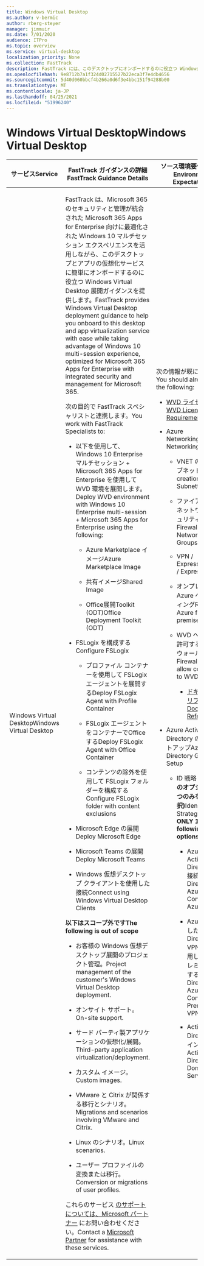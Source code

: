 ```yaml
---
title: Windows Virtual Desktop
ms.author: v-bermic
author: rberg-steyer
manager: jimmuir
ms.date: 7/01/2020
audience: ITPro
ms.topic: overview
ms.service: virtual-desktop
localization_priority: None
ms.collection: FastTrack
description: FastTrack には、このデスクトップにオンボードするのに役立つ Windows Virtual Desktop 展開ガイダンスが提供されています。
ms.openlocfilehash: 9e8712b7a1f324d02715527b22eca3f7e4db4656
ms.sourcegitcommit: 5d40d060bbcf4b266a0d6f3e4bbc151f94288b00
ms.translationtype: MT
ms.contentlocale: ja-JP
ms.lasthandoff: 04/25/2021
ms.locfileid: "51996240"
---
```

# <a name="windows-virtual-desktop"></a><span data-ttu-id="5dedf-103">Windows Virtual Desktop</span><span class="sxs-lookup"><span data-stu-id="5dedf-103">Windows Virtual Desktop</span></span>

<table>
<thead>
<tr class="header">
<th><span data-ttu-id="5dedf-104"><strong>サービス</strong></span><span class="sxs-lookup"><span data-stu-id="5dedf-104"><strong>Service</strong></span></span></th>
<th><span data-ttu-id="5dedf-105"><strong>FastTrack ガイダンスの詳細</strong></span><span class="sxs-lookup"><span data-stu-id="5dedf-105"><strong>FastTrack Guidance Details</strong></span></span></th>
<th><span data-ttu-id="5dedf-106"><strong>ソース環境要件</strong></span><span class="sxs-lookup"><span data-stu-id="5dedf-106"><strong>Source Environment Expectations</strong></span></span></th>
</tr>
</thead>
<tbody>
<tr class="odd">
<td><span data-ttu-id="5dedf-107">Windows Virtual Desktop</span><span class="sxs-lookup"><span data-stu-id="5dedf-107">Windows Virtual Desktop</span></span></td>
<td><p><span data-ttu-id="5dedf-108">FastTrack は、Microsoft 365 のセキュリティと管理が統合された Microsoft 365 Apps for Enterprise 向けに最適化された Windows 10 マルチセッション エクスペリエンスを活用しながら、このデスクトップとアプリの仮想化サービスに簡単にオンボードするのに役立つ Windows Virtual Desktop 展開ガイダンスを提供します。</span><span class="sxs-lookup"><span data-stu-id="5dedf-108">FastTrack provides Windows Virtual Desktop deployment guidance to help you onboard to this desktop and app virtualization service with ease while taking advantage of Windows 10 multi-session experience, optimized for Microsoft 365 Apps for Enterprise with integrated security and management for Microsoft 365.</span></span></p>
<p><span data-ttu-id="5dedf-109">次の目的で FastTrack スペシャリストと連携します。</span><span class="sxs-lookup"><span data-stu-id="5dedf-109">You work with FastTrack Specialists to:</span></span></p>
<ul>
<li><p><span data-ttu-id="5dedf-110">以下を使用して、Windows 10 Enterprise マルチセッション + Microsoft 365 Apps for Enterprise を使用して WVD 環境を展開します。</span><span class="sxs-lookup"><span data-stu-id="5dedf-110">Deploy WVD environment with Windows 10 Enterprise multi-session + Microsoft 365 Apps for Enterprise using the following:</span></span></p>
<ul>
<li><p><span data-ttu-id="5dedf-111">Azure Marketplace イメージ</span><span class="sxs-lookup"><span data-stu-id="5dedf-111">Azure Marketplace Image</span></span></p></li>
<li><p><span data-ttu-id="5dedf-112">共有イメージ</span><span class="sxs-lookup"><span data-stu-id="5dedf-112">Shared Image</span></span></p></li>
<li><p><span data-ttu-id="5dedf-113">Office展開Toolkit (ODT)</span><span class="sxs-lookup"><span data-stu-id="5dedf-113">Office Deployment Toolkit (ODT)</span></span></p></li>
</ul></li>
<li><p><span data-ttu-id="5dedf-114">FSLogix を構成する</span><span class="sxs-lookup"><span data-stu-id="5dedf-114">Configure FSLogix</span></span></p>
<ul>
<li><p><span data-ttu-id="5dedf-115">プロファイル コンテナーを使用して FSLogix エージェントを展開する</span><span class="sxs-lookup"><span data-stu-id="5dedf-115">Deploy FSLogix Agent with Profile Container</span></span></p></li>
<li><p><span data-ttu-id="5dedf-116">FSLogix エージェントをコンテナーでOfficeする</span><span class="sxs-lookup"><span data-stu-id="5dedf-116">Deploy FSLogix Agent with Office Container</span></span></p></li>
<li><p><span data-ttu-id="5dedf-117">コンテンツの除外を使用して FSLogix フォルダーを構成する</span><span class="sxs-lookup"><span data-stu-id="5dedf-117">Configure FSLogix folder with content exclusions</span></span></p></li>
</ul></li>
<li><p><span data-ttu-id="5dedf-118">Microsoft Edge の展開</span><span class="sxs-lookup"><span data-stu-id="5dedf-118">Deploy Microsoft Edge</span></span></p></li>
<li><p><span data-ttu-id="5dedf-119">Microsoft Teams の展開</span><span class="sxs-lookup"><span data-stu-id="5dedf-119">Deploy Microsoft Teams</span></span></p></li>
<li><p><span data-ttu-id="5dedf-120">Windows 仮想デスクトップ クライアントを使用した接続</span><span class="sxs-lookup"><span data-stu-id="5dedf-120">Connect using Windows Virtual Desktop Clients</span></span></p></li>
</ul>
<p><span data-ttu-id="5dedf-121"><strong>以下はスコープ外です</strong></span><span class="sxs-lookup"><span data-stu-id="5dedf-121"><strong>The following is out of scope</strong></span></span></p>
<ul>
<li><p><span data-ttu-id="5dedf-122">お客様の Windows 仮想デスクトップ展開のプロジェクト管理。</span><span class="sxs-lookup"><span data-stu-id="5dedf-122">Project management of the customer's Windows Virtual Desktop deployment.</span></span></p></li>
<li><p><span data-ttu-id="5dedf-123">オンサイト サポート。</span><span class="sxs-lookup"><span data-stu-id="5dedf-123">On-site support.</span></span></p></li>
<li><p><span data-ttu-id="5dedf-124">サード パーティ製アプリケーションの仮想化/展開。</span><span class="sxs-lookup"><span data-stu-id="5dedf-124">Third-party application virtualization/deployment.</span></span></p></li>
<li><p><span data-ttu-id="5dedf-125">カスタム イメージ。</span><span class="sxs-lookup"><span data-stu-id="5dedf-125">Custom images.</span></span></p></li>
<li><p><span data-ttu-id="5dedf-126">VMware と Citrix が関係する移行とシナリオ。</span><span class="sxs-lookup"><span data-stu-id="5dedf-126">Migrations and scenarios involving VMware and Citrix.</span></span></p></li>
<li><p><span data-ttu-id="5dedf-127">Linux のシナリオ。</span><span class="sxs-lookup"><span data-stu-id="5dedf-127">Linux scenarios.</span></span></p></li>
<li><p><span data-ttu-id="5dedf-128">ユーザー プロファイルの変換または移行。</span><span class="sxs-lookup"><span data-stu-id="5dedf-128">Conversion or migrations of user profiles.</span></span></p></li>
</ul>
<p><span data-ttu-id="5dedf-129">これらのサービス <a href="https://go.microsoft.com/fwlink/?linkid=2080150">のサポートについては、Microsoft パートナー</a> にお問い合わせください。</span><span class="sxs-lookup"><span data-stu-id="5dedf-129">Contact a <a href="https://go.microsoft.com/fwlink/?linkid=2080150">Microsoft Partner</a> for assistance with these services.</span></span></p></td>
<td><p><span data-ttu-id="5dedf-130">次の情報が既に必要です。</span><span class="sxs-lookup"><span data-stu-id="5dedf-130">You should already have the following:</span></span></p>
<ul>
<li><p><span data-ttu-id="5dedf-131"><a href="https://docs.microsoft.com/azure/virtual-desktop/overview#requirements">WVD ライセンス要件</a></span><span class="sxs-lookup"><span data-stu-id="5dedf-131"><a href="https://docs.microsoft.com/azure/virtual-desktop/overview#requirements">WVD Licensing Requirements</a></span></span></p></li>
<li><p><span data-ttu-id="5dedf-132">Azure Networking:</span><span class="sxs-lookup"><span data-stu-id="5dedf-132">Azure Networking:</span></span></p>
<ul>
<li><p><span data-ttu-id="5dedf-133">VNET の作成 &amp; サブネット化</span><span class="sxs-lookup"><span data-stu-id="5dedf-133">VNET creation &amp; Subnetting</span></span></p></li>
<li><p><span data-ttu-id="5dedf-134">ファイアウォール/ネットワーク セキュリティ グループ</span><span class="sxs-lookup"><span data-stu-id="5dedf-134">Firewall / Network Security Groups</span></span></p></li>
<li><p><span data-ttu-id="5dedf-135">VPN / ExpressRoute</span><span class="sxs-lookup"><span data-stu-id="5dedf-135">VPN / ExpressRoute</span></span></p></li>
<li><p><span data-ttu-id="5dedf-136">オンプレミスから Azure へのルーティング</span><span class="sxs-lookup"><span data-stu-id="5dedf-136">Routing to Azure from on-premises</span></span></p></li>
<li><p><span data-ttu-id="5dedf-137">WVD への接続を許可するファイアウォールルール</span><span class="sxs-lookup"><span data-stu-id="5dedf-137">Firewall rules to allow connectivity to WVD</span></span></p>
<ul>
<li><p><span data-ttu-id="5dedf-138"><a href="https://docs.microsoft.com/azure/virtual-desktop/overview#supported-remote-desktop-clients">ドキュメント リファレンス</a></span><span class="sxs-lookup"><span data-stu-id="5dedf-138"><a href="https://docs.microsoft.com/azure/virtual-desktop/overview#supported-remote-desktop-clients">Docs Reference</a></span></span></p></li>
</ul></li>
</ul></li>
<li><p><span data-ttu-id="5dedf-139">Azure Active Directory の全般セットアップ</span><span class="sxs-lookup"><span data-stu-id="5dedf-139">Azure Active Directory General Setup</span></span></p>
<ul>
<li><p><span data-ttu-id="5dedf-140">ID 戦略 <strong>(次の 3 つのオプションの 1 つのみを選択)</strong></span><span class="sxs-lookup"><span data-stu-id="5dedf-140">Identity Strategy <strong>(Select ONLY 1 of the following 3 options)</strong></span></span></p>
<ul>
<li><p><span data-ttu-id="5dedf-141">Azure での Active Directory AD接続</span><span class="sxs-lookup"><span data-stu-id="5dedf-141">Active Directory with Azure AD Connect in Azure</span></span></p></li>
<li><p><span data-ttu-id="5dedf-142">Azure を使用した Active Directory AD VPN /ER を使用してオンプレミスに接続する</span><span class="sxs-lookup"><span data-stu-id="5dedf-142">Active Directory with Azure AD Connect On Premise over VPN / ER</span></span></p></li>
<li><p><span data-ttu-id="5dedf-143">Active Directory ドメイン サービス</span><span class="sxs-lookup"><span data-stu-id="5dedf-143">Active Directory Domain Services</span></span></p></li>
</ul></li>
</ul></li>
</ul></td>
</tr>
</tbody>
</table>
